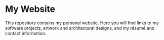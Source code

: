 # My Website

This repository contains my personal website. Here you will find links to my software projects, artwork and architectural designs, and my résumé and contact information.

